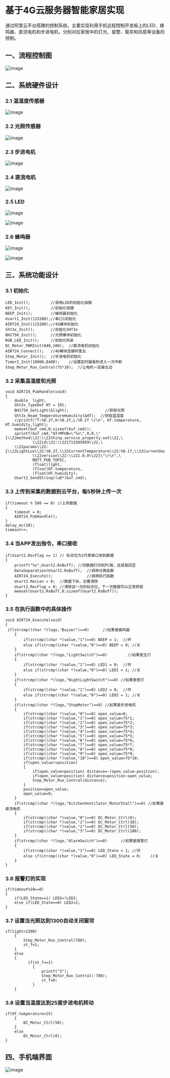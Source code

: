 # 基于4G云服务器智能家居实现
通过阿里云平台搭建的控制系统。主要实现利用手机远程控制开发板上的LED、蜂鸣器、直流电机和步进电机，分别对应家居中的灯光、报警、窗帘和风扇等设备的控制。
## 一、流程控制图
![image](https://github.com/user-attachments/assets/7694e96a-d841-445f-81cf-359b47e74c68)
## 二、系统硬件设计
### 2.1 温湿度传感器

![image](https://github.com/user-attachments/assets/ef66663e-cc57-400c-840d-b28b2aea14a7)

### 2.2 光照传感器

![image](https://github.com/user-attachments/assets/0f546afb-d1f5-487e-9f6e-b989866347fd)

### 2.3 步进电机
![image](https://github.com/user-attachments/assets/c5a40feb-ecb2-47dc-96ef-4cc5e25b0f23)

### 2.4 直流电机
![image](https://github.com/user-attachments/assets/1a604adb-676b-43a5-a6df-11cb62c86a0d)

### 2.5 LED
![image](https://github.com/user-attachments/assets/eea8bc11-5951-44c5-bb13-e0d5af95e32f)

![image](https://github.com/user-attachments/assets/06f9109c-201c-4f2f-8b26-5a9de5454d76)

### 2.6 蜂鸣器
![image](https://github.com/user-attachments/assets/b2a363cb-721e-486c-b16a-73a65871f8c0)

![image](https://github.com/user-attachments/assets/96d3d802-688d-4b98-8489-fd8ab3cd0189)

## 三、系统功能设计
### 3.1 初始化
``` Delay_Init(84);		//调用延时初始化
LED_Init();			//调用LED的初始化函数
KEY_Init();			//初始化按键
BEEP_Init();  		//蜂鸣器初始化
Usart1_Init(115200);//串口1初始化
AIR724_Init(115200);//4G模块初始化
Sht3x_Init();		//初始化SHT3x 
BH1750_Init();		//光照模块初始化
RGB_LED_Init();		//初始化RGB
DC_Motor_PWMInit(840,100);	//直流电机初始化
AIR724_Connect();   //4G模块连接阿里云
Step_Motor_Init();	//步进电机初始化
Timer2_Init(10000,8400);	//设置定时器每秒进入一次中断
Step_Motor_Run_Contral(75*10);  //让电机一定最左边
 ```
### 3.2 采集温湿度和光照
```
void AIR724_PubHandle(void)
{
	double  light;
	Sht3x_TypeDef HT = {0};
	BH1750_GetLight(&light);				//获取光照
	Sht3x_Read_TemperatureHumidity(&HT);  //获取温湿度
	//printf("T:%0.2f,H:%0.2f,L:%0.2f \r\n", HT.temperature, HT.humidity,light);
	memset(buf_cmd,0,sizeof(buf_cmd));
	sprintf(buf_cmd,"AT+MPUB=\"%s\",0,0,\"{\\22method\\22:\\22thing.service.property.set\\22,\
			\\22id\\22:\\221711505059\\22,\
	\\22params\\22:{\\22LightLux\\22:%0.2f,\\22CurrentTemperature\\22:%0.1f,\\22CurrentHumidity\\22:%0.1f},\
			\\22version\\22:\\221.0.0\\22}\"\r\n",\
			MQTT_PUB_TOPIC,
			(float)light,
			(float)HT.temperature,
			(float)HT.humidity); 
	Usart2_SendString((u8*)buf_cmd);
```
### 3.3 上传到采集的数据到云平台，每5秒钟上传一次
```
if(timeout % 500 == 0) //上传数据
{
	timeout = 0;
	AIR724_PubHandle();
}
delay_ms(10);
timeout++;
```
### 3.4 当APP发出指令，串口接收
```
if(Usart2.RecFlag == 1) // 标志位为1代表串口收到数据
{
	printf("%s",Usart2.RxBuff);	//将数据打印到PC端，这就是回显			
	DataSeparation(Usart2.RxBuff);	//调用分离函数
	AIR724_Execute();				//调用执行函数
	Usart2.RecLen = 0;	//数据下标，也要清除
	Usart2.RecFlag = 0;	//清除这一次的标志位，下一次数据可以正常获取
	memset(Usart2.RxBuff,0,sizeof(Usart2.RxBuff));
}
```
### 3.5 在执行函数中的具体操作
```
void AIR724_Execute(void)
{
 if(strcmp((char *)logo,"Buzzer")==0)      //如果是蜂鸣器
	{
		if(strcmp((char *)value,"1")==0) BEEP = 1;	//开
		else if(strcmp((char *)value,"0")==0) BEEP = 0;	//关
	}
	if(strcmp((char *)logo,"LightSwitch")==0)         //如果是主灯
	{
		if(strcmp((char *)value,"1")==0) LED1 = 0;	//开
		else if(strcmp((char *)value,"0")==0) LED1 = 1;	//关
	}
	if(strcmp((char *)logo,"NightLightSwitch")==0) //如果是夜灯
	{
		if(strcmp((char *)value,"1")==0) LED2 = 0;	//开
		else if(strcmp((char *)value,"0")==0) LED2 = 1;	//关
	}
	if(strcmp((char *)logo,"StepMotor")==0) //如果是步进电机
	{
		if(strcmp((char *)value,"0")==0) open_value=0;
		if(strcmp((char *)value,"1")==0) open_value=75*1;
		if(strcmp((char *)value,"2")==0) open_value=75*2;
		if(strcmp((char *)value,"3")==0) open_value=75*3;
		if(strcmp((char *)value,"4")==0) open_value=75*4;
		if(strcmp((char *)value,"5")==0) open_value=75*5;
		if(strcmp((char *)value,"6")==0) open_value=75*6;
		if(strcmp((char *)value,"7")==0) open_value=75*7;
		if(strcmp((char *)value,"8")==0) open_value=75*8;
		if(strcmp((char *)value,"9")==0) open_value=75*9;
		if(strcmp((char *)value,"10")==0) open_value=75*10;
		if(open_value!=position)
		{
			if(open_value>position)	distance=-(open_value-position);
			if(open_value<position) distance=position-open_value;
			Step_Motor_Run_Contral(distance);
		}
		position=open_value;
		open_value=0;
	}
	if(strcmp((char *)logo,"KitchenVentilator_MotorStall")==0) //如果是直流电机
	{
		if(strcmp((char *)value,"0")==0) DC_Motor_Ctrl(0);
		if(strcmp((char *)value,"1")==0) DC_Motor_Ctrl(10);
		if(strcmp((char *)value,"2")==0) DC_Motor_Ctrl(50);
		if(strcmp((char *)value,"3")==0) DC_Motor_Ctrl(100);
	}
	if(strcmp((char *)logo,"AlarmSwitch")==0)      //如果是报警灯
	{
		if(strcmp((char *)value,"1")==0) LED_State = 1;	//开
		else if(strcmp((char *)value,"0")==0) LED_State = 0;	//关
	}
}
```
### 3.6 报警灯的实现
```
if(timeout%10==0)
{
	if(LED_State==1) LED2=!LED2;
	else if(LED_State==0) LED2=1;
}
```
### 3.7 设置当光照达到1300自动关闭窗帘
```
if(light>1300)
	{
		Step_Motor_Run_Contral(780);
		st_f=1;
	}
	else
	{           
		  if(st_f==1)
			{
				printf("3");
				Step_Motor_Run_Contral(-780);
				st_f=0;
			}
	}
```
### 3.8 设置当温度达到25度步进电机转动
```
if(HT.temperature>25)
	{
		DC_Motor_Ctrl(50); 
	}
	else
		DC_Motor_Ctrl(0);
}
```
## 四、手机端界面
![image](https://github.com/user-attachments/assets/44556710-4a21-403d-b348-3e8e4d667bf2)

